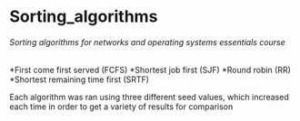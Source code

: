 # Sorting_algorithms
###### Sorting algorithms for networks and operating systems essentials course
*First come first served (FCFS)
*Shortest job first (SJF)
*Round robin (RR)
*Shortest remaining time first (SRTF)

Each algorithm was ran using three different seed values, which increased each time in order to get a variety of results for comparison

